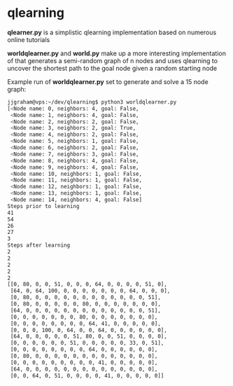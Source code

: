 # qlearning

**qlearner.py** is a simplistic qlearning implementation based on numerous online tutorials

**worldqlearner.py** and **world.py** make up a more interesting implementation of that generates a semi-random graph of n nodes and uses qlearning to uncover the shortest path to the goal node given a random starting node

Example run of **worldqlearner.py** set to generate and solve a 15 node graph:
```bash
jjgraham@vps:~/dev/qlearning$ python3 worldqlearner.py
[<Node name: 0, neighbors: 4, goal: False,
 <Node name: 1, neighbors: 4, goal: False,
 <Node name: 2, neighbors: 2, goal: False,
 <Node name: 3, neighbors: 2, goal: True,
 <Node name: 4, neighbors: 2, goal: False,
 <Node name: 5, neighbors: 1, goal: False,
 <Node name: 6, neighbors: 2, goal: False,
 <Node name: 7, neighbors: 3, goal: False,
 <Node name: 8, neighbors: 4, goal: False,
 <Node name: 9, neighbors: 4, goal: False,
 <Node name: 10, neighbors: 1, goal: False,
 <Node name: 11, neighbors: 1, goal: False,
 <Node name: 12, neighbors: 1, goal: False,
 <Node name: 13, neighbors: 1, goal: False,
 <Node name: 14, neighbors: 4, goal: False]
Steps prior to learning
41
54
26
27
3
Steps after learning
2
2
2
2
2
[[0, 80, 0, 0, 51, 0, 0, 0, 64, 0, 0, 0, 0, 51, 0],
 [64, 0, 64, 100, 0, 0, 0, 0, 0, 0, 0, 64, 0, 0, 0],
 [0, 80, 0, 0, 0, 0, 0, 0, 0, 0, 0, 0, 0, 0, 51],
 [0, 80, 0, 0, 0, 0, 0, 80, 0, 0, 0, 0, 0, 0, 0],
 [64, 0, 0, 0, 0, 0, 0, 0, 0, 0, 0, 0, 0, 0, 51],
 [0, 0, 0, 0, 0, 0, 0, 80, 0, 0, 0, 0, 0, 0, 0],
 [0, 0, 0, 0, 0, 0, 0, 0, 64, 41, 0, 0, 0, 0, 0],
 [0, 0, 0, 100, 0, 64, 0, 0, 64, 0, 0, 0, 0, 0, 0],
 [64, 0, 0, 0, 0, 0, 51, 80, 0, 0, 51, 0, 0, 0, 0],
 [0, 0, 0, 0, 0, 0, 51, 0, 0, 0, 0, 0, 33, 0, 51],
 [0, 0, 0, 0, 0, 0, 0, 0, 64, 0, 0, 0, 0, 0, 0],
 [0, 80, 0, 0, 0, 0, 0, 0, 0, 0, 0, 0, 0, 0, 0],
 [0, 0, 0, 0, 0, 0, 0, 0, 0, 41, 0, 0, 0, 0, 0],
 [64, 0, 0, 0, 0, 0, 0, 0, 0, 0, 0, 0, 0, 0, 0],
 [0, 0, 64, 0, 51, 0, 0, 0, 0, 41, 0, 0, 0, 0, 0]]
```
